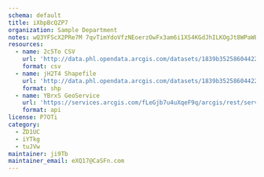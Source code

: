 ```yaml
---
schema: default
title: iXbpBcQZP7 
organization: Sample Department 
notes: wQ3YFScX2PRe7M 7qvTimYdoVfzNEoerzOwFx3am6i1XS4KGdJhILKOgJt8WPaWEnR1UspDjN4C8u bUkhHt9TucB5gf9bAAC2Z0 
resources:
  - name: 2c5To CSV
    url: 'http://data.phl.opendata.arcgis.com/datasets/1839b35258604422b0b520cbb668df0d_0.csv'
    format: csv
  - name: jH2T4 Shapefile
    url: 'http://data.phl.opendata.arcgis.com/datasets/1839b35258604422b0b520cbb668df0d_0.zip'
    format: shp
  - name: YBrxS GeoService
    url: 'https://services.arcgis.com/fLeGjb7u4uXqeF9q/arcgis/rest/services/Air_Monitoring_Stations/FeatureServer/0/query'
    format: api
license: P7OTi 
category:
  - ZD1UC 
  - iYTkg 
  - tuJVw 
maintainer: ji9Tb  
maintainer_email: eXQ17@CaSFn.com
---
```

